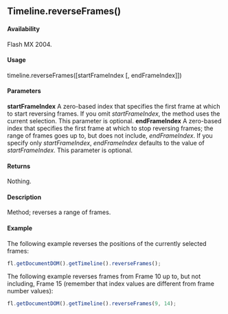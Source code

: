 ## Timeline.reverseFrames()

#### Availability

Flash MX 2004.

#### Usage

timeline.reverseFrames(\[startFrameIndex \[, endFrameIndex\]\])

#### Parameters

**startFrameIndex** A zero-based index that specifies the first frame at which to start reversing frames. If you omit
*startFrameIndex*, the method uses the current selection. This parameter is optional.
**endFrameIndex** A zero-based index that specifies the first frame at which to stop reversing frames; the range of frames goes up to, but does not include, *endFrameIndex*. If you specify only *startFrameIndex*, *endFrameIndex* defaults to the value of *startFrameIndex*. This parameter is optional.

#### Returns

Nothing.

#### Description

Method; reverses a range of frames.

#### Example

The following example reverses the positions of the currently selected frames:

```javascript
fl.getDocumentDOM().getTimeline().reverseFrames();
```

The following example reverses frames from Frame 10 up to, but not including, Frame 15 (remember that index values are different from frame number values):

```javascript
fl.getDocumentDOM().getTimeline().reverseFrames(9, 14);

```
